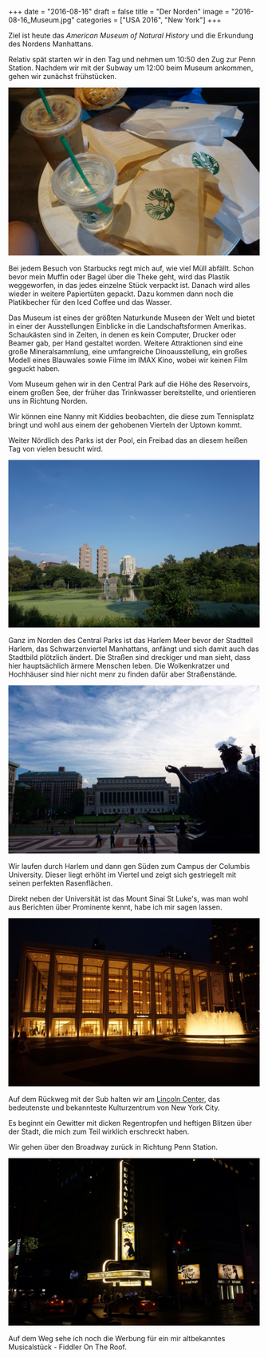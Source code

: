 +++
date = "2016-08-16"
draft = false
title = "Der Norden"
image = "2016-08-16_Museum.jpg"
categories = ["USA 2016", "New York"]
+++

Ziel ist heute das
*American Museum of Natural History* und die
Erkundung des Nordens Manhattans.

Relativ spät starten wir in den Tag und nehmen
um 10:50 den Zug zur Penn Station.
Nachdem wir mit der Subway um 12:00 beim
Museum ankommen, gehen wir zunächst
frühstücken.

![Starbucks](/images/2016-08-16_Starbucks.jpg)

Bei jedem Besuch von Starbucks regt mich auf, wie viel Müll abfällt.
Schon bevor mein Muffin
oder Bagel über die Theke geht, wird das
Plastik weggeworfen, in das jedes einzelne
Stück verpackt ist. Danach wird alles wieder
in weitere Papiertüten gepackt. Dazu kommen
dann noch die Platikbecher für den Iced Coffee
und das Wasser.

Das Museum ist eines der größten Naturkunde
Museen der Welt und
bietet in einer der Ausstellungen
Einblicke in die Landschaftsformen Amerikas.
Schaukästen sind in Zeiten, in denen es
kein Computer, Drucker oder Beamer gab,
per Hand gestaltet worden.
Weitere Attraktionen sind eine große Mineralsammlung, eine umfangreiche Dinoausstellung, ein großes Modell eines Blauwales sowie Filme im IMAX Kino,
wobei wir keinen Film geguckt haben.

Vom Museum gehen wir in den Central Park
auf die Höhe des Reservoirs,
einem großen See, der früher das Trinkwasser
bereitstellte, und orientieren
uns in Richtung Norden.

Wir können eine Nanny mit Kiddies beobachten,
die diese zum Tennisplatz bringt und wohl aus einem der gehobenen Vierteln der Uptown kommt.

Weiter Nördlich des Parks ist der Pool, ein
Freibad das an diesem heißen Tag von vielen
besucht wird.

![Harlem Meer](/images/2016-08-16_Harlem-Meer.jpg)

Ganz im Norden des Central Parks ist das
Harlem Meer
bevor der Stadtteil Harlem, das Schwarzenviertel Manhattans, anfängt und sich
damit auch das Stadtbild plötzlich ändert.
Die Straßen sind dreckiger und man sieht,
dass hier hauptsächlich ärmere Menschen leben.
Die Wolkenkratzer und Hochhäuser sind hier nicht
menr zu finden dafür aber Straßenstände.

![Columbia University](/images/2016-08-16_Columbia-University.jpg)

Wir laufen durch Harlem und dann gen Süden
zum Campus der Columbis University.
Dieser liegt erhöht im Viertel und
zeigt sich gestriegelt mit seinen perfekten
Rasenflächen.

Direkt neben der Universität ist das
Mount Sinai
St Luke's,
was man wohl aus Berichten über Prominente
kennt, habe ich mir sagen lassen.

![Lincoln Center](/images/2016-08-16_Lincoln-Center.jpg)

Auf dem Rückweg mit der Sub halten wir am
[Lincoln Center](https://de.m.wikipedia.org/wiki/Lincoln_Center),
das bedeutenste und bekannteste
Kulturzentrum von New York City.

Es beginnt ein Gewitter mit dicken
Regentropfen und heftigen Blitzen über der
Stadt, die mich zum Teil wirklich erschreckt haben.

Wir gehen über den Broadway zurück in Richtung
Penn Station.

![Fiddler On The Roof](/images/2016-08-16_Fiddler-On-The-Roof.jpg)

Auf dem Weg sehe ich noch die Werbung für ein mir altbekanntes Musicalstück - Fiddler On The Roof.
